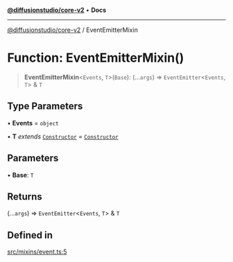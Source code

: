 [**@diffusionstudio/core-v2**](../README.md) • **Docs**

***

[@diffusionstudio/core-v2](../globals.md) / EventEmitterMixin

# Function: EventEmitterMixin()

> **EventEmitterMixin**\<`Events`, `T`\>(`Base`): (...`args`) => `EventEmitter`\<`Events`, `T`\> & `T`

## Type Parameters

• **Events** = `object`

• **T** *extends* [`Constructor`](../type-aliases/Constructor.md) = [`Constructor`](../type-aliases/Constructor.md)

## Parameters

• **Base**: `T`

## Returns

(...`args`) => `EventEmitter`\<`Events`, `T`\> & `T`

## Defined in

[src/mixins/event.ts:5](https://github.com/diffusionstudio/core-v2/blob/ce69ef92917fd6c7f2f6e872cf6c87954dee9b56/src/mixins/event.ts#L5)
